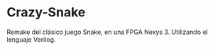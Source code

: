 # Crazy-Snake

Remake del clásico juego Snake, en una FPGA Nexys 3. Utilizando el lenguaje Verilog.
